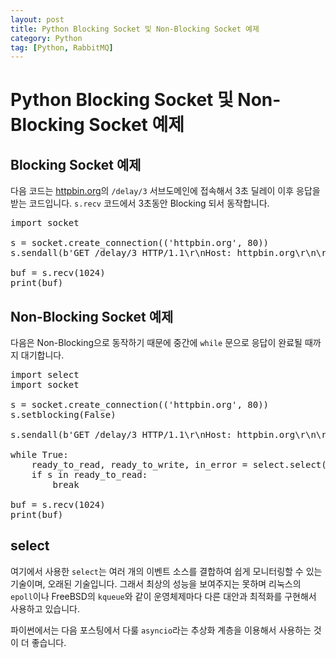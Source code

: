 ```yaml
---
layout: post
title: Python Blocking Socket 및 Non-Blocking Socket 예제
category: Python
tag: [Python, RabbitMQ]
---
```


# Python Blocking Socket 및 Non-Blocking Socket 예제

## Blocking Socket 예제

다음 코드는 [httpbin.org](httpbin.org)의 `/delay/3` 서브도메인에 접속해서 3초 딜레이 이후 응답을 받는 코드입니다.
`s.recv` 코드에서 3초동안 Blocking 되서 동작합니다.

<pre class="prettyprint">
import socket

s = socket.create_connection(('httpbin.org', 80))
s.sendall(b'GET /delay/3 HTTP/1.1\r\nHost: httpbin.org\r\n\r\n')

buf = s.recv(1024)
print(buf)
</pre>

## Non-Blocking Socket 예제

다음은 Non-Blocking으로 동작하기 때문에 중간에 `while` 문으로 응답이 완료될 때까지 대기합니다.

<pre class="prettyprint">
import select
import socket

s = socket.create_connection(('httpbin.org', 80))
s.setblocking(False)

s.sendall(b'GET /delay/3 HTTP/1.1\r\nHost: httpbin.org\r\n\r\n')

while True:
    ready_to_read, ready_to_write, in_error = select.select([s], [], [])
    if s in ready_to_read:
        break

buf = s.recv(1024)
print(buf)
</pre>

## select

여기에서 사용한 `select`는 여러 개의 이벤트 소스를 결합하여 쉽게 모니터링할 수 있는 기술이며, 
오래된 기술입니다. 그래서 최상의 성능을 보여주지는 못하며 리눅스의 `epoll`이나 FreeBSD의 `kqueue`와 같이
운영체제마다 다른 대안과 최적화를 구현해서 사용하고 있습니다.

파이썬에서는 다음 포스팅에서 다룰 `asyncio`라는 추상화 계층을 이용해서 사용하는 것이 더 좋습니다.